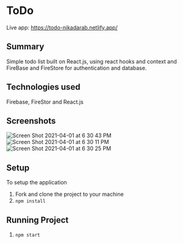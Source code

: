# ToDo

Live app: https://todo-nikadarab.netlify.app/

## Summary

Simple todo list built on React.js, using react hooks and context and FireBase and FireStore for authentication and database.

## Technologies used

Firebase, FireStor and React.js

## Screenshots

![Screen Shot 2021-04-01 at 6 30 43 PM](https://user-images.githubusercontent.com/43226446/113364190-7b2d5a00-9318-11eb-938f-306be09ce4c9.png)
![Screen Shot 2021-04-01 at 6 30 11 PM](https://user-images.githubusercontent.com/43226446/113364193-7cf71d80-9318-11eb-9550-914404325bef.png)
![Screen Shot 2021-04-01 at 6 30 25 PM](https://user-images.githubusercontent.com/43226446/113364196-7e284a80-9318-11eb-9273-c8a1285c41c3.png)

## Setup

To setup the application

1. Fork and clone the project to your machine
2. `npm install`

## Running Project

1. `npm start`
